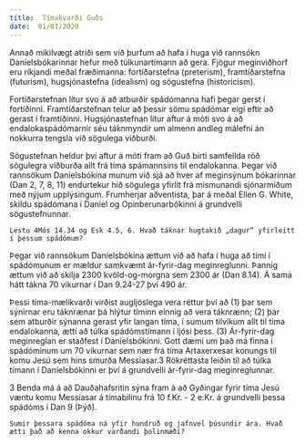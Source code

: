 ```yaml
---
title:  Tímakvarði Guðs
date:  01/01/2020
---
```


Annað mikilvægt atriði sem við þurfum að hafa í huga við rannsókn Daníelsbókarinnar hefur með túlkunartímann að gera. Fjögur meginviðhorf eru ríkjandi meðal fræðimanna: fortíðarstefna (preterism), framtíðarstefna (futurism), hugsjónastefna (idealism) og sögustefna (historicism).

Fortíðarstefnan lítur svo á að atburðir spádómanna hafi þegar gerst í fortíðinni. Framtíðarstefnan telur að þessir sömu spádómar eigi eftir að gerast í framtíðinni. Hugsjónastefnan lítur aftur á móti svo á að endalokaspádómarnir séu táknmyndir um almenn andleg málefni án nokkurra tengsla við sögulega viðburði.

Sögustefnan heldur því aftur á móti fram að Guð birti samfellda röð sögulegra viðburða allt frá tíma spámannsins til endalokanna. Þegar við rannsökum Daníelsbókina munum við sjá að hver af meginsýnum bókarinnar (Dan 2, 7, 8, 11) endurtekur hið sögulega yfirlit frá mismunandi sjónarmiðum með nýjum upplýsingum. Frumherjar aðventista, þar á meðal Ellen G. White, skildu spádómana í Daníel og Opinberunarbókinni á grundvelli sögustefnunnar.

`Lestu 4Mós 14.34 og Esk 4.5, 6. Hvað táknar hugtakið „dagur“ yfirleitt í þessum spádómum?`

Þegar við rannsökum Daníelsbókina ættum við að hafa í huga að tími í spádómunum er mældur samkvæmt ár-fyrir-dag meginreglunni. Þannig ættum við að skilja 2300 kvöld-og-morgna sem 2300 ár (Dan 8.14). Á sama hátt tákna 70 vikurnar í Dan 9.24-27 því 490 ár.

Þessi tíma-mælikvarði virðist augljóslega vera réttur því að (1) þar sem sýnirnar eru táknrænar þá hlýtur tíminn einnig að vera táknrænn; (2) þar sem atburðir sýnanna gerast yfir langan tíma, í sumum tilvikum allt til tíma endalokanna, ætti að túlka spádómstímann í ljósi þess. (3) Ár-fyrir-dag meginreglan er staðfest í Daníelsbókinni. Gott dæmi um það má finna í spádóminum um 70 vikurnar sem nær frá tíma Artaxerxesar konungs til komu Jesú sem hins smurða Messíasar.3 Rökréttasta leiðin til að túlka tímann í Daníelsbókinni er því á grundvelli ár-fyrir-dag meginreglunnar.

3 Benda má á að Dauðahafsritin sýna fram á að Gyðingar fyrir tíma Jesú væntu komu Messíasar á tímabilinu frá 10 f.Kr. - 2 e.Kr. á grundvelli þessa spádóms í Dan 9 (Þýð).

`Sumir þessara spádóma ná yfir hundruð og jafnvel þúsundir ára. Hvað ætti það að kenna okkur varðandi þolinmæði?`